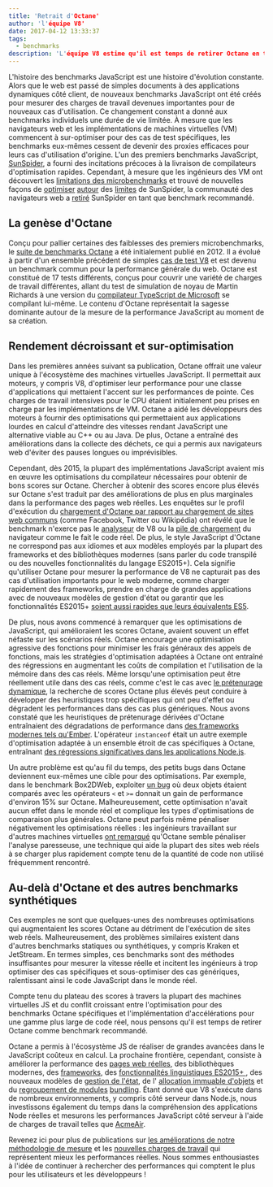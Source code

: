 ```yaml
---
title: 'Retrait d'Octane'
author: 'l'équipe V8'
date: 2017-04-12 13:33:37
tags:
  - benchmarks
description: 'L'équipe V8 estime qu'il est temps de retirer Octane en tant que benchmark recommandé.'
---
```

L'histoire des benchmarks JavaScript est une histoire d'évolution constante. Alors que le web est passé de simples documents à des applications dynamiques côté client, de nouveaux benchmarks JavaScript ont été créés pour mesurer des charges de travail devenues importantes pour de nouveaux cas d'utilisation. Ce changement constant a donné aux benchmarks individuels une durée de vie limitée. À mesure que les navigateurs web et les implémentations de machines virtuelles (VM) commencent à sur-optimiser pour des cas de test spécifiques, les benchmarks eux-mêmes cessent de devenir des proxies efficaces pour leurs cas d'utilisation d'origine. L'un des premiers benchmarks JavaScript, [SunSpider](https://webkit.org/perf/sunspider/sunspider.html), a fourni des incitations précoces à la livraison de compilateurs d'optimisation rapides. Cependant, à mesure que les ingénieurs des VM ont découvert les [limitations des microbenchmarks](https://blog.mozilla.org/nnethercote/2014/06/16/a-browser-benchmarking-manifesto/) et trouvé de nouvelles façons de [optimiser](https://benediktmeurer.de/2016/12/16/the-truth-about-traditional-javascript-benchmarks/#the-notorious-sunspider-examples) [autour](https://bugzilla.mozilla.org/show_bug.cgi?id=787601) des [limites](https://bugs.webkit.org/show_bug.cgi?id=63864) de SunSpider, la communauté des navigateurs web a [retiré](https://trac.webkit.org/changeset/187526/webkit) SunSpider en tant que benchmark recommandé.

<!--truncate-->
## La genèse d'Octane

Conçu pour pallier certaines des faiblesses des premiers microbenchmarks, le [suite de benchmarks Octane](https://developers.google.com/octane/) a été initialement publié en 2012. Il a évolué à partir d'un ensemble précédent de simples [cas de test V8](http://www.netchain.com/Tools/v8/) et est devenu un benchmark commun pour la performance générale du web. Octane est constitué de 17 tests différents, conçus pour couvrir une variété de charges de travail différentes, allant du test de simulation de noyau de Martin Richards à une version du [compilateur TypeScript de Microsoft](http://www.typescriptlang.org/) se compilant lui-même. Le contenu d'Octane représentait la sagesse dominante autour de la mesure de la performance JavaScript au moment de sa création.

## Rendement décroissant et sur-optimisation

Dans les premières années suivant sa publication, Octane offrait une valeur unique à l'écosystème des machines virtuelles JavaScript. Il permettait aux moteurs, y compris V8, d'optimiser leur performance pour une classe d'applications qui mettaient l'accent sur les performances de pointe. Ces charges de travail intensives pour le CPU étaient initialement peu prises en charge par les implémentations de VM. Octane a aidé les développeurs des moteurs à fournir des optimisations qui permettaient aux applications lourdes en calcul d'atteindre des vitesses rendant JavaScript une alternative viable au C++ ou au Java. De plus, Octane a entraîné des améliorations dans la collecte des déchets, ce qui a permis aux navigateurs web d'éviter des pauses longues ou imprévisibles.

Cependant, dès 2015, la plupart des implémentations JavaScript avaient mis en œuvre les optimisations du compilateur nécessaires pour obtenir de bons scores sur Octane. Chercher à obtenir des scores encore plus élevés sur Octane s'est traduit par des améliorations de plus en plus marginales dans la performance des pages web réelles. Les enquêtes sur le profil d'exécution du [chargement d'Octane par rapport au chargement de sites web communs](/blog/real-world-performance) (comme Facebook, Twitter ou Wikipédia) ont révélé que le benchmark n'exerce pas le [analyseur](https://medium.com/dev-channel/javascript-start-up-performance-69200f43b201#.7v8b4jylg) de V8 ou la [pile de chargement](https://medium.com/reloading/toward-sustainable-loading-4760957ee46f#.muk9kzxmb) du navigateur comme le fait le code réel. De plus, le style JavaScript d'Octane ne correspond pas aux idiomes et aux modèles employés par la plupart des frameworks et des bibliothèques modernes (sans parler du code transpilé ou des nouvelles fonctionnalités du langage ES2015+). Cela signifie qu'utiliser Octane pour mesurer la performance de V8 ne capturait pas des cas d'utilisation importants pour le web moderne, comme charger rapidement des frameworks, prendre en charge de grandes applications avec de nouveaux modèles de gestion d'état ou garantir que les fonctionnalités ES2015+ [soient aussi rapides que leurs équivalents ES5](/blog/high-performance-es2015).

De plus, nous avons commencé à remarquer que les optimisations de JavaScript, qui amélioraient les scores Octane, avaient souvent un effet néfaste sur les scénarios réels. Octane encourage une optimisation agressive des fonctions pour minimiser les frais généraux des appels de fonctions, mais les stratégies d'optimisation adaptées à Octane ont entraîné des régressions en augmentant les coûts de compilation et l'utilisation de la mémoire dans des cas réels. Même lorsqu'une optimisation peut être réellement utile dans des cas réels, comme c'est le cas avec [le prétenurage dynamique](http://dl.acm.org/citation.cfm?id=2754181), la recherche de scores Octane plus élevés peut conduire à développer des heuristiques trop spécifiques qui ont peu d'effet ou dégradent les performances dans des cas plus génériques. Nous avons constaté que les heuristiques de prétenurage dérivées d'Octane entraînaient des dégradations de performance dans [des frameworks modernes tels qu'Ember](https://bugs.chromium.org/p/v8/issues/detail?id=3665). L'opérateur `instanceof` était un autre exemple d'optimisation adaptée à un ensemble étroit de cas spécifiques à Octane, entraînant [des régressions significatives dans les applications Node.js](https://github.com/nodejs/node/issues/9634).

Un autre problème est qu'au fil du temps, des petits bugs dans Octane deviennent eux-mêmes une cible pour des optimisations. Par exemple, dans le benchmark Box2DWeb, exploiter [un bug](http://crrev.com/1355113002) où deux objets étaient comparés avec les opérateurs `<` et `>=` donnait un gain de performance d'environ 15% sur Octane. Malheureusement, cette optimisation n'avait aucun effet dans le monde réel et complique les types d'optimisations de comparaison plus générales. Octane peut parfois même pénaliser négativement les optimisations réelles : les ingénieurs travaillant sur d'autres machines virtuelles [ont remarqué](https://bugzilla.mozilla.org/show_bug.cgi?id=1162272) qu'Octane semble pénaliser l'analyse paresseuse, une technique qui aide la plupart des sites web réels à se charger plus rapidement compte tenu de la quantité de code non utilisé fréquemment rencontré.

## Au-delà d'Octane et des autres benchmarks synthétiques

Ces exemples ne sont que quelques-unes des nombreuses optimisations qui augmentaient les scores Octane au détriment de l'exécution de sites web réels. Malheureusement, des problèmes similaires existent dans d'autres benchmarks statiques ou synthétiques, y compris Kraken et JetStream. En termes simples, ces benchmarks sont des méthodes insuffisantes pour mesurer la vitesse réelle et incitent les ingénieurs à trop optimiser des cas spécifiques et sous-optimiser des cas génériques, ralentissant ainsi le code JavaScript dans le monde réel.

Compte tenu du plateau des scores à travers la plupart des machines virtuelles JS et du conflit croissant entre l'optimisation pour des benchmarks Octane spécifiques et l'implémentation d'accélérations pour une gamme plus large de code réel, nous pensons qu'il est temps de retirer Octane comme benchmark recommandé.

Octane a permis à l'écosystème JS de réaliser de grandes avancées dans le JavaScript coûteux en calcul. La prochaine frontière, cependant, consiste à améliorer la performance des [pages web réelles](/blog/real-world-performance), des bibliothèques modernes, des [frameworks](http://stateofjs.com/2016/frontend/), des [fonctionnalités linguistiques ES2015+ ](/blog/high-performance-es2015), des nouveaux modèles de [gestion de l'état](http://redux.js.org/), de l' [allocation immuable d'objets](https://facebook.github.io/immutable-js/) et du [regroupement de modules](https://webpack.github.io/) [bundling](http://browserify.org/). Étant donné que V8 s'exécute dans de nombreux environnements, y compris côté serveur dans Node.js, nous investissons également du temps dans la compréhension des applications Node réelles et mesurons les performances JavaScript côté serveur à l'aide de charges de travail telles que [AcmeAir](https://github.com/acmeair/acmeair-nodejs).

Revenez ici pour plus de publications sur [les améliorations de notre méthodologie de mesure](/blog/real-world-performance) et les [nouvelles charges de travail](/blog/optimizing-v8-memory) qui représentent mieux les performances réelles. Nous sommes enthousiastes à l'idée de continuer à rechercher des performances qui comptent le plus pour les utilisateurs et les développeurs !
